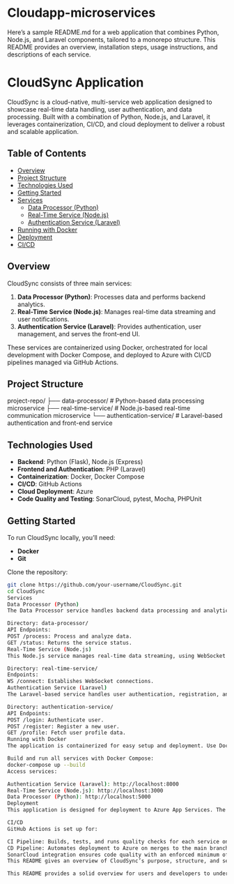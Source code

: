 # Cloudapp-microservices
Here’s a sample README.md for a web application that combines Python, Node.js, and Laravel components, tailored to a monorepo structure. This README provides an overview, installation steps, usage instructions, and descriptions of each service.
# CloudSync Application

CloudSync is a cloud-native, multi-service web application designed to showcase real-time data handling, user authentication, and data processing. Built with a combination of Python, Node.js, and Laravel, it leverages containerization, CI/CD, and cloud deployment to deliver a robust and scalable application.

## Table of Contents
- [Overview](#overview)
- [Project Structure](#project-structure)
- [Technologies Used](#technologies-used)
- [Getting Started](#getting-started)
- [Services](#services)
  - [Data Processor (Python)](#data-processor-python)
  - [Real-Time Service (Node.js)](#real-time-service-nodejs)
  - [Authentication Service (Laravel)](#authentication-service-laravel)
- [Running with Docker](#running-with-docker)
- [Deployment](#deployment)
- [CI/CD](#cicd)

## Overview
CloudSync consists of three main services:
1. **Data Processor (Python)**: Processes data and performs backend analytics.
2. **Real-Time Service (Node.js)**: Manages real-time data streaming and user notifications.
3. **Authentication Service (Laravel)**: Provides authentication, user management, and serves the front-end UI.

These services are containerized using Docker, orchestrated for local development with Docker Compose, and deployed to Azure with CI/CD pipelines managed via GitHub Actions.

## Project Structure
project-repo/ ├── data-processor/ # Python-based data processing microservice ├── real-time-service/ # Node.js-based real-time communication microservice └── authentication-service/ # Laravel-based authentication and front-end service

## Technologies Used
- **Backend**: Python (Flask), Node.js (Express)
- **Frontend and Authentication**: PHP (Laravel)
- **Containerization**: Docker, Docker Compose
- **CI/CD**: GitHub Actions
- **Cloud Deployment**: Azure
- **Code Quality and Testing**: SonarCloud, pytest, Mocha, PHPUnit

## Getting Started
To run CloudSync locally, you’ll need:
- **Docker**
- **Git**

Clone the repository:
```bash
git clone https://github.com/your-username/CloudSync.git
cd CloudSync
Services
Data Processor (Python)
The Data Processor service handles backend data processing and analytics. Built with Flask, it exposes a REST API for processing incoming data.

Directory: data-processor/
API Endpoints:
POST /process: Process and analyze data.
GET /status: Returns the service status.
Real-Time Service (Node.js)
This Node.js service manages real-time data streaming, using WebSocket connections for live updates and notifications.

Directory: real-time-service/
Endpoints:
WS /connect: Establishes WebSocket connections.
Authentication Service (Laravel)
The Laravel-based service handles user authentication, registration, and the front-end UI.

Directory: authentication-service/
API Endpoints:
POST /login: Authenticate user.
POST /register: Register a new user.
GET /profile: Fetch user profile data.
Running with Docker
The application is containerized for easy setup and deployment. Use Docker Compose to run all services locally.

Build and run all services with Docker Compose:
docker-compose up --build
Access services:

Authentication Service (Laravel): http://localhost:8000
Real-Time Service (Node.js): http://localhost:3000
Data Processor (Python): http://localhost:5000
Deployment
This application is designed for deployment to Azure App Services. The deployment process is automated with GitHub Actions, pushing Docker images to Azure Container Registry (ACR) and deploying them to App Services.

CI/CD
GitHub Actions is set up for:

CI Pipeline: Builds, tests, and runs quality checks for each service on pull requests.
CD Pipeline: Automates deployment to Azure on merges to the main branch.
SonarCloud integration ensures code quality with an enforced minimum of 80% code coverage for all services.
This README gives an overview of CloudSync’s purpose, structure, and setup instructions for local development and deployment. For further details on each component, see the individual README files in each service directory.

This README provides a solid overview for users and developers to understand, run, and contribute to the project. Each service should have its own README for more detailed instructions specific to that component. Let me know if you'd like those too!
